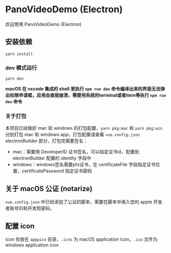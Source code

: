 # PanoVideoDemo (Electron)

欢迎使用 PanoVideoDemo (Electron)

## 安装依赖

```shell
yarn install
```

### dev 模式运行

```shell
yarn dev
```

**macOS 在 vscode 集成的 shell 里执行 `npm run dev` 命令编译出来的界面无法弹出权限申请框，应用会直接崩溃，需要用系统的terminal或者item等执行 `npm run dev` 命令**

### 关于打包

本项目已经做好 mac 和 windows 的打包配置，`yarn pkg:mac` 和 `yarn pkg:win` 分别打包 mac 和 windows app，打包配置请查看 `vue.config.json` electronBuilder 部分，打包完需要签名：

- mac：需要用 DeveloperID 证书签名，可以指定证书id，配置到 electronBuilder 配置的 identity 字段中
- windows：windows签名需要pfx证书，在 certificateFile 字段指定证书位置，certificatePassword 指定证书密码

## 关于 macOS 公证 (notarize)

`vue.config.json` 中已经添加了公证的脚本，需要在脚本中填入您的 apple 开发者账号ID和开发短密码。

## 配置 icon

icon 存放在 `apppico` 目录，`.icns` 为 macOS application icon，`.ico` 文件为 windows application icon
